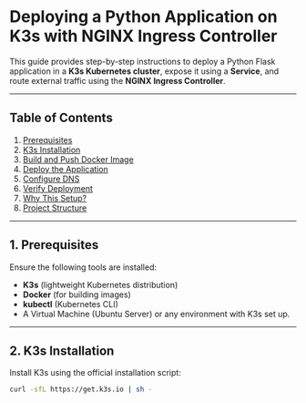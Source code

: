 # Deploying a Python Application on K3s with NGINX Ingress Controller

This guide provides step-by-step instructions to deploy a Python Flask application in a **K3s Kubernetes cluster**, expose it using a **Service**, and route external traffic using the **NGINX Ingress Controller**.

---

## Table of Contents
1. [Prerequisites](#prerequisites)  
2. [K3s Installation](#k3s-installation)  
3. [Build and Push Docker Image](#build-and-push-docker-image)  
4. [Deploy the Application](#deploy-the-application)  
5. [Configure DNS](#configure-dns)  
6. [Verify Deployment](#verify-deployment)  
7. [Why This Setup?](#why-this-setup)  
8. [Project Structure](#project-structure)  

---

## 1. Prerequisites

Ensure the following tools are installed:
- **K3s** (lightweight Kubernetes distribution)
- **Docker** (for building images)
- **kubectl** (Kubernetes CLI)
- A Virtual Machine (Ubuntu Server) or any environment with K3s set up.

---

## 2. K3s Installation

Install K3s using the official installation script:

```bash
curl -sfL https://get.k3s.io | sh -
